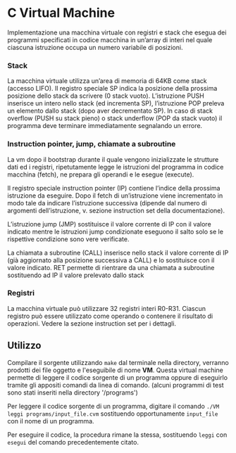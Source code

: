 # C Virtual Machine

Implementazione una macchina virtuale con registri e stack che esegua dei programmi specificati in codice macchina in un’array di interi nel quale ciascuna istruzione occupa un numero variabile di posizioni.

### Stack

La macchina virtuale utilizza un’area di memoria di 64KB come stack (accesso LIFO).
Il registro speciale SP indica la posizione della prossima posizione dello stack da scrivere (0 stack vuoto).
L’istruzione PUSH inserisce un intero nello stack (ed incrementa SP), l’istruzione POP preleva un elemento dallo stack (dopo aver decrementato SP).
In caso di stack overflow (PUSH su stack pieno) o stack underflow (POP da stack vuoto) il programma deve terminare immediatamente segnalando un errore.

### Instruction pointer, jump, chiamate a subroutine

La vm dopo il bootstrap durante il quale vengono inizializzate le strutture dati ed i registri, ripetutamente legge le istruzioni del programma in codice macchina (fetch), ne prepara gli operandi e le esegue (execute).

Il registro speciale instruction pointer (IP) contiene l’indice della prossima istruzione da eseguire. Dopo il fetch di un’istruzione viene incrementato in modo tale da indicare l’istruzione successiva (dipende dal numero di argomenti dell’istruzione, v. sezione instruction set della documentazione).

L’istruzione jump (JMP) sostituisce il valore corrente di IP con il valore indicato mentre le istruzioni jump condizionate eseguono il salto solo se le rispettive condizione sono vere verificate.

La chiamata a subroutine (CALL) inserisce nello stack il valore corrente di IP (già aggiornato alla posizione successiva a CALL) e lo sostituisce con il valore indicato. 
RET permette di rientrare da una chiamata a subroutine sostituendo ad IP il valore prelevato dallo stack

### Registri

La macchina virtuale può utilizzare 32 registri interi R0-R31. Ciascun registro può essere utilizzato come operando o contenere il risultato di operazioni. Vedere la sezione instruction set per i dettagli.

## Utilizzo

Compilare il sorgente utilizzando `make` dal terminale nella directory, verranno prodotti dei file oggetto e l'eseguibile di nome **VM**. Questa virtual machine permette di leggere il codice sorgente di un programma oppure di eseguirlo tramite gli appositi comandi da linea di comando. (alcuni programmi di test sono stati inseriti nella directory '/programs')

Per leggere il codice sorgente di un programma, digitare il comando `./VM leggi programs/input_file.cvm` sostituendo opportunamente `input_file` con il nome di un programma.

Per eseguire il codice, la procedura rimane la stessa, sostituendo `leggi` con `esegui` del comando precedentemente citato.